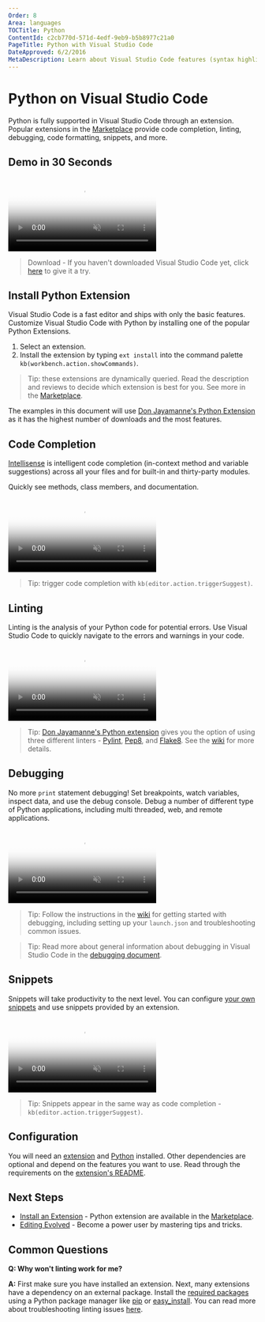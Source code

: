 ```yaml
---
Order: 8
Area: languages
TOCTitle: Python
ContentId: c2cb770d-571d-4edf-9eb9-b5b8977c21a0
PageTitle: Python with Visual Studio Code
DateApproved: 6/2/2016
MetaDescription: Learn about Visual Studio Code features (syntax highlighting, snippets, linting) for Python development.
---
```


# Python on Visual Studio Code

Python is fully supported in Visual Studio Code through an extension. Popular extensions in the [Marketplace](https://marketplace.visualstudio.com) provide code completion, linting, debugging, code formatting, snippets, and more. 

## Demo in 30 Seconds

<video id="python-feature-showcase-video" src="/images/python_feature_showcase.mp4" poster="/images/python_feature_showcase_placeholder.png" autoplay loop controls muted></video>

> Download - If you haven't downloaded Visual Studio Code yet, click [here](/download) to give it a try. 

## Install Python Extension

Visual Studio Code is a fast editor and ships with only the basic features. Customize Visual Studio Code with Python by installing one of the popular Python Extensions. 

1. Select an extension. 
2. Install the extension by typing `ext install` into the command palette `kb(workbench.action.showCommands)`. 

<div class="marketplace-extensions-python"></div>

> Tip: these extensions are dynamically queried. Read the description and reviews to decide which extension is best for you. See more in the [Marketplace](https://marketplace.visualstudio.com/vscode).

The examples in this document will use [Don Jayamanne's Python Extension](https://marketplace.visualstudio.com/items?itemName=donjayamanne.python) as it has the highest number of downloads and the most features. 

## Code Completion

[Intellisense](/docs/editor/editingevolved#_intellisense) is intelligent code completion (in-context method and variable suggestions) across all your files and for built-in and thirty-party modules. 

Quickly see methods, class members, and documentation.

<video id="python-code-completion-video" src="/images/python_python-intellisense.mp4" poster="/images/python_python-intellisense-placeholder.png" autoplay loop controls muted></video>

> Tip: trigger code completion with `kb(editor.action.triggerSuggest)`.

## Linting

Linting is the analysis of your Python code for potential errors. Use Visual Studio Code to quickly navigate to the errors and warnings in your code. 

<video id="python-linting-video" src="/images/python_python-linting.mp4" poster="/images/python_python-linting-placeholder.png" autoplay loop controls muted></video>

> Tip: [Don Jayamanne's Python extension](https://marketplace.visualstudio.com/items?itemName=donjayamanne.python) gives you the option of using three different linters - [Pylint](https://www.pylint.org/), [Pep8](https://pypi.python.org/pypi/pep8), and [Flake8](https://flake8.readthedocs.io/en/latest/). See the [wiki](https://github.com/DonJayamanne/pythonVSCode/wiki/Linting) for more details. 

## Debugging

No more `print` statement debugging! Set breakpoints, watch variables, inspect data, and use the debug console. Debug a number of different type of Python applications, including multi threaded, web, and remote applications. 

<video id="python-debugging-video" src="/images/python_python-debugging.mp4" poster="/images/python_python-debugging-placeholder.png" autoplay loop controls muted></video>

> Tip: Follow the instructions in the [wiki](https://github.com/DonJayamanne/pythonVSCode/wiki/Debugging) for getting started with debugging, including setting up your `launch.json` and troubleshooting common issues. 

> Tip: Read more about general information about debugging in Visual Studio Code in the [debugging document](/docs/editor/debugging). 

## Snippets

Snippets will take productivity to the next level. You can configure [your own snippets](/docs/customization/userdefinedsnippets) and use snippets provided by an extension. 

<video id="python-snippets-video" src="/images/python_python-snippets.mp4" poster="/images/python_python-snippets-placeholder.png" autoplay loop controls muted></video>

> Tip: Snippets appear in the same way as code completion - `kb(editor.action.triggerSuggest)`. 

## Configuration

You will need an [extension](#_install-python-extension) and [Python](https://www.python.org/downloads/) installed. Other dependencies are optional and depend on the features you want to use. Read through the requirements on the [extension's README](https://marketplace.visualstudio.com/items?itemName=donjayamanne.python#requirements). 

## Next Steps

* [Install an Extension](#_install-python-extension) - Python extension are available in the [Marketplace](https://marketplace.visualstudio.com/vscode).
* [Editing Evolved](/docs/editor/editingevolved) - Become a power user by mastering tips and tricks.

## Common Questions

**Q: Why won't linting work for me?**

**A:** First make sure you have installed an extension. Next, many extensions have a dependency on an external package. Install the [required packages](https://marketplace.visualstudio.com/items?itemName=donjayamanne.python#requirements) using a Python package manager like [pip](https://pypi.python.org/pypi/pip) or [easy_install](http://peak.telecommunity.com/DevCenter/EasyInstall). You can read more about troubleshooting linting issues [here](https://github.com/DonJayamanne/pythonVSCode/wiki/Autocomplete-Intellisense). 